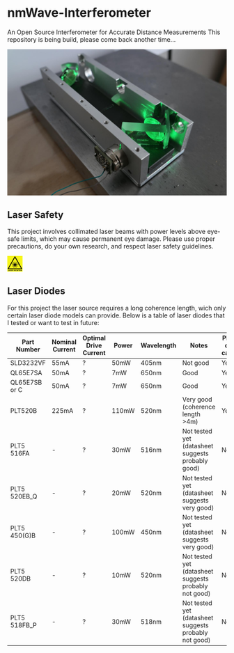 # nmWave-Interferometer
An Open Source Interferometer for Accurate Distance Measurements
This repository is being build, please come back another time...

![Interferometer](images/interferometer.jpg)

## Laser Safety

This project involves collimated laser beams with power levels above eye-safe limits, which may cause permanent eye damage. Please use proper precautions, do your own research, and respect laser safety guidelines.

<img src="images/laser_hazard.jpg" alt="Laser Hazard" width="7%"/>

## Laser Diodes

For this project the laser source requires a long coherence length, wich only certain laser diode models can provide.
Below is a table of laser diodes that I tested or want to test in future:

| Part Number           | Nominal Current | Optimal Drive Current | Power   | Wavelength  | Notes                                           | Plus on case |
|-----------------------|-----------------|-----------------------|---------|-------------|-------------------------------------------------|-----------|
| SLD3232VF             | 55mA            | ?                     | 50mW    | 405nm       | Not good                                        | Yes       |
| QL65E7SA              | 50mA            | ?                     | 7mW     | 650nm       | Good                                            | Yes       |
| QL65E7SB or C         | 50mA            | ?                     | 7mW     | 650nm       | Good                                            | Yes       |
| PLT520B               | 225mA           | ?                     | 110mW   | 520nm       | Very good (coherence length >4m)                | Yes       |
| PLT5 516FA            | -               | ?                     | 30mW    | 516nm       | Not tested yet (datasheet suggests probably good)  | No        |
| PLT5 520EB_Q          | -               | ?                     | 20mW    | 520nm       | Not tested yet (datasheet suggests very good)      | No        |
| PLT5 450(G)B          | -               | ?                     | 100mW   | 450nm       | Not tested yet (datasheet suggests very good)       | No        |
| PLT5 520DB            | -               | ?                     | 10mW    | 520nm       | Not tested yet (datasheet suggests probably not good) | No        |
| PLT5 518FB_P          | -               | ?                     | 30mW    | 518nm       | Not tested yet (datasheet suggests probably not good) | No        |



